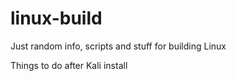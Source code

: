 # linux-build
Just random info, scripts and stuff for building Linux

Things to do after Kali install 
